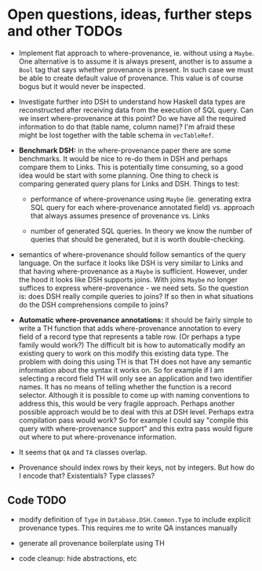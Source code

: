 Open questions, ideas, further steps and other TODOs
====================================================

  * Implement flat approach to where-provenance, ie. without using a `Maybe`.
    One alternative is to assume it is always present, another is to assume a
    `Bool` tag that says whether provenance is present.  In such case we must be
    able to create default value of provenance.  This value is of course bogus
    but it would never be inspected.

  * Investigate further into DSH to understand how Haskell data types are
    reconstructed after receiving data from the execution of SQL query.  Can we
    insert where-provenance at this point?  Do we have all the required
    information to do that (table name, column name)?  I'm afraid these might be
    lost together with the table schema in `vecTableRef`.

  * **Benchmark DSH:** in the where-provenance paper there are some benchmarks.
    It would be nice to re-do them in DSH and perhaps compare them to Links.
    This is potentially time consuming, so a good idea would be start with some
    planning.  One thing to check is comparing generated query plans for Links
    and DSH.  Things to test:

      - performance of where-provenance using `Maybe` (ie. generating extra SQL
        query for each where-provenance annotated field) vs. approach that
        always assumes presence of provenance vs. Links

      - number of generated SQL queries.  In theory we know the number of
        queries that should be generated, but it is worth double-checking.

  * semantics of where-provenance should follow semantics of the query language.
    On the surface it looks like DSH is very similar to Links and that having
    where-provenance as a `Maybe` is sufficient.  However, under the hood it
    looks like DSH supports joins.  With joins `Maybe` no longer suffices to
    express where-provenance - we need sets.  So the question is: does DSH
    really compile queries to joins?  If so then in what situations do the DSH
    comprehensions compile to joins?

  * **Automatic where-provenance annotations:** it should be fairly simple to
    write a TH function that adds where-provenance annotation to every field of
    a record type that represents a table row.  (Or perhaps a type family would
    work?)  The difficult bit is how to automatically modify an existing query
    to work on this modify this existing data type.  The problem with doing this
    using TH is that TH does not have any semantic information about the syntax
    it works on.  So for example if I am selecting a record field TH will only
    see an application and two identifier names.  It has no means of telling
    whether the function is a record selector.  Although it is possible to come
    up with naming conventions to address this, this would be very fragile
    approach.  Perhaps another possible approach would be to deal with this at
    DSH level.  Perhaps extra compilation pass would work?  So for example I
    could say "compile this query with where-provenance support" and this extra
    pass would figure out where to put where-provenance information.

  * It seems that `QA` and `TA` classes overlap.

  * Provenance should index rows by their keys, not by integers.  But how do I
    encode that?  Existentials?  Type classes?

Code TODO
---------

  * modify definition of `Type` in `Database.DSH.Common.Type` to include
    explicit provenance types. This requires me to write QA instances manually

  * generate all provenance boilerplate using TH

  * code cleanup: hide abstractions, etc
